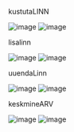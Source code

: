 kustutaLINN

![image](https://github.com/user-attachments/assets/bed2379c-5923-4920-9c09-f04085714461)
![image](https://github.com/user-attachments/assets/d8f5e562-f995-40ef-af03-488312e32564)

lisalinn

![image](https://github.com/user-attachments/assets/d263e256-47fd-49c0-8e1c-3d99d8a31ca8)
![image](https://github.com/user-attachments/assets/d46de42f-78ed-4a13-8404-057df0b49694)

uuendaLinn


![image](https://github.com/user-attachments/assets/6a4db5ae-04d8-41f1-834f-edec20cdc5e7)
![image](https://github.com/user-attachments/assets/4a5ef53e-99cd-4577-9f49-53175d3c017e)

keskmineARV

![image](https://github.com/user-attachments/assets/01ed284c-2dce-4b08-810c-7a3a08897d42)
![image](https://github.com/user-attachments/assets/fd8b06fc-e4f1-4154-a09e-98ea51067eac)
